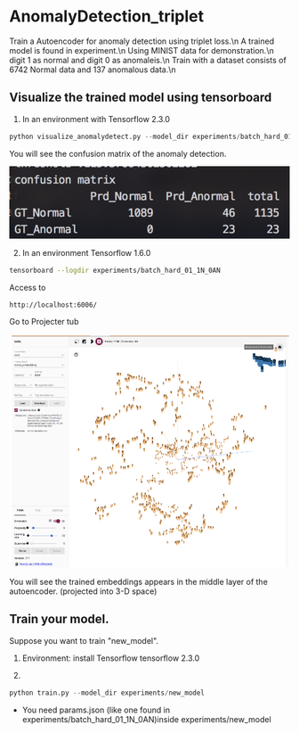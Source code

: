# AnomalyDetection_triplet


Train a Autoencoder for anomaly detection using triplet loss.\n
A trained model is found in experiment.\n
Using MINIST data for demonstration.\n
digit 1 as normal and digit 0 as anomaleis.\n
Train with a dataset consists of 6742 Normal data and 137 anomalous data.\n


## Visualize the trained model using tensorboard

1. In an environment with Tensorflow 2.3.0 

```python
python visualize_anomalydetect.py --model_dir experiments/batch_hard_01_1N_0AN

```

You will see the confusion matrix of the anomaly detection. 

![Alt text](images/confusionMatrix.png?raw=true)

2. In an environment Tensorflow 1.6.0 
```bash
tensorboard --logdir experiments/batch_hard_01_1N_0AN
```

Access to 
```
http://localhost:6006/
```
Go to Projecter tub

![Alt text](images/emb.png?raw=true)

You will see the trained embeddings appears in the middle layer of the autoencoder. (projected into 3-D space)




## Train your model.

Suppose you want to train "new_model".

1. Environment: install Tensorflow tensorflow 2.3.0  

2.
```python
python train.py --model_dir experiments/new_model
```
* You need params.json (like one found in experiments/batch_hard_01_1N_0AN)inside experiments/new_model



